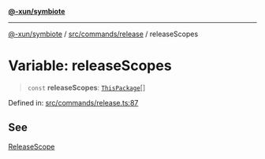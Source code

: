 [**@-xun/symbiote**](../../../../README.md)

***

[@-xun/symbiote](../../../../README.md) / [src/commands/release](../README.md) / releaseScopes

# Variable: releaseScopes

> `const` **releaseScopes**: [`ThisPackage`](../../../configure/enumerations/ThisPackageGlobalScope.md#thispackage)[]

Defined in: [src/commands/release.ts:87](https://github.com/Xunnamius/symbiote/blob/520897b087b8e240c6e7c9236ad875776c29a907/src/commands/release.ts#L87)

## See

[ReleaseScope](../../../configure/enumerations/ThisPackageGlobalScope.md)
